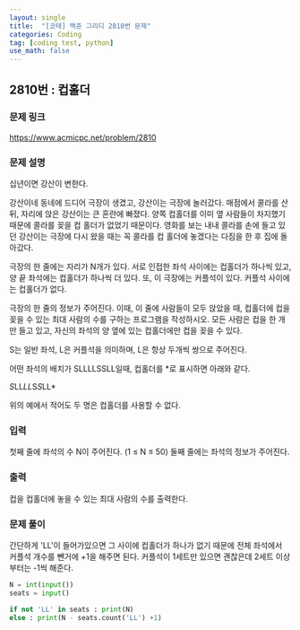 ```yaml
---
layout: single
title:  "[코테] 백준 그리디 2810번 문제"
categories: Coding
tag: [coding test, python]
use_math: false
---
```


## 2810번 : 컵홀더
### 문제 링크
<https://www.acmicpc.net/problem/2810>

### 문제 설명
십년이면 강산이 변한다.

강산이네 동네에 드디어 극장이 생겼고, 강산이는 극장에 놀러갔다. 매점에서 콜라를 산 뒤, 자리에 앉은 강산이는 큰 혼란에 빠졌다. 양쪽 컵홀더를 이미 옆 사람들이 차지했기 때문에 콜라를 꽂을 컵 홀더가 없었기 때문이다. 영화를 보는 내내 콜라를 손에 들고 있던 강산이는 극장에 다시 왔을 때는 꼭 콜라를 컵 홀더에 놓겠다는 다짐을 한 후 집에 돌아갔다.

극장의 한 줄에는 자리가 N개가 있다. 서로 인접한 좌석 사이에는 컵홀더가 하나씩 있고, 양 끝 좌석에는 컵홀더가 하나씩 더 있다. 또, 이 극장에는 커플석이 있다. 커플석 사이에는 컵홀더가 없다.

극장의 한 줄의 정보가 주어진다. 이때, 이 줄에 사람들이 모두 앉았을 때, 컵홀더에 컵을 꽂을 수 있는 최대 사람의 수를 구하는 프로그램을 작성하시오. 모든 사람은 컵을 한 개만 들고 있고, 자신의 좌석의 양 옆에 있는 컵홀더에만 컵을 꽂을 수 있다.

S는 일반 좌석, L은 커플석을 의미하며, L은 항상 두개씩 쌍으로 주어진다.

어떤 좌석의 배치가 SLLLLSSLL일때, 컵홀더를 *로 표시하면 아래와 같다.

*S*LL*LL*S*S*LL*


위의 예에서 적어도 두 명은 컵홀더를 사용할 수 없다.

### 입력
첫째 줄에 좌석의 수 N이 주어진다. (1 ≤ N ≤ 50) 둘째 줄에는 좌석의 정보가 주어진다.

### 출력
컵을 컵홀더에 놓을 수 있는 최대 사람의 수를 출력한다.

### 문제 풀이
간단하게 'LL'이 들어가있으면 그 사이에 컵홀더가 하나가 없기 때문에 전체 좌석에서 커플석 개수를 뺀거에 +1을 해주면 된다.
커플석이 1세트만 있으면 괜찮은데 2세트 이상부터는 -1씩 해준다.


```python
N = int(input())
seats = input()

if not 'LL' in seats : print(N)
else : print(N - seats.count('LL') +1)
```
